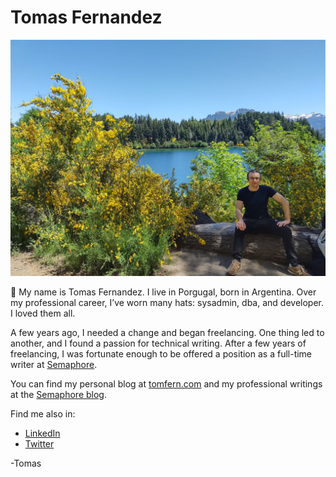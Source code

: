 # Tomas Fernandez

![Me](https://raw.githubusercontent.com/TomFern/TomFern/master/media/victoria.jpg)

👋 My name is Tomas Fernandez. I live in Porgugal, born in Argentina. Over my professional career, I’ve worn many hats: sysadmin, dba, and developer. I loved them all.

A few years ago, I needed a change and began freelancing. One thing led to another, and I found a passion for technical writing. After a few years of freelancing, I was fortunate enough to be offered a position as a full-time writer at [Semaphore](https://semaphoreci.com).

You can find my personal blog at [tomfern.com](https://tomfern.com) and my professional writings at the [Semaphore blog](https://semaphoreci.com/author/tfernandez).

Find me also in:

- [LinkedIn](https://www.linkedin.com/in/pablo-tomas-fernandez-zavalia-b6077514/)
- [Twitter](https://twitter.com/tomfernblog)

-Tomas
